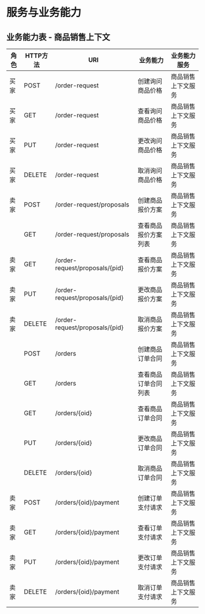 # 服务与业务能力
## 业务能力表 - 商品销售上下文
| 角色 | HTTP方法 | URI | 业务能力 | 业务能力服务 |
| --- | --- | --- | --- | --- |
| 买家 | POST | /order-request | 创建询问商品价格 | 商品销售上下文服务 |
| 买家 | GET | /order-request | 查看询问商品价格 | 商品销售上下文服务 |
| 买家 | PUT | /order-request | 更改询问商品价格 | 商品销售上下文服务 |
| 买家 | DELETE | /order-request | 取消询问商品价格 | 商品销售上下文服务 |
| 卖家 | POST | /order-request/proposals | 创建商品报价方案 | 商品销售上下文服务 |
|  | GET | /order-request/proposals | 查看商品报价方案列表 | 商品销售上下文服务 |
| 卖家 | GET | /order-request/proposals/{pid} | 查看商品报价方案 | 商品销售上下文服务 |
| 卖家 | PUT | /order-request/proposals/{pid} | 更改商品报价方案 | 商品销售上下文服务 |
| 卖家 | DELETE | /order-request/proposals/{pid} | 取消商品报价方案 | 商品销售上下文服务 |
|  | POST | /orders | 创建商品订单合同 | 商品销售上下文服务 |
|  | GET | /orders | 查看商品订单合同列表 | 商品销售上下文服务 |
|  | GET | /orders/{oid} | 查看商品订单合同 | 商品销售上下文服务 |
|  | PUT | /orders/{oid} | 更改商品订单合同 | 商品销售上下文服务 |
|  | DELETE | /orders/{oid} | 取消商品订单合同 | 商品销售上下文服务 |
| 卖家 | POST | /orders/{oid}/payment | 创建订单支付请求 | 商品销售上下文服务 |
| 卖家 | GET | /orders/{oid}/payment | 查看订单支付请求 | 商品销售上下文服务 |
| 卖家 | PUT | /orders/{oid}/payment | 更改订单支付请求 | 商品销售上下文服务 |
| 卖家 | DELETE | /orders/{oid}/payment | 取消订单支付请求 | 商品销售上下文服务 |



